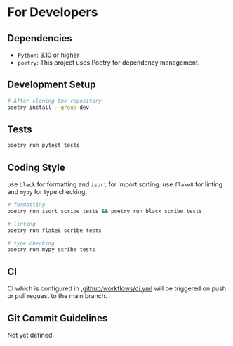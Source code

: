 # For Developers

## Dependencies

- `Python`: 3.10 or higher
- `poetry`: This project uses Poetry for dependency management.

## Development Setup

```bash
# After cloning the repository
poetry install --group dev
```

## Tests

```bash
poetry run pytest tests
```

## Coding Style

use `black` for formatting and `isort` for import sorting.
use `flake8` for linting and `mypy` for type checking.

```bash
# formatting
poetry run isort scribe tests && poetry run black scribe tests

# linting
poetry run flake8 scribe tests

# type checking
poetry run mypy scribe tests
```

## CI

CI which is configured in [.github/workflows/ci.yml](https://github.com/Seika139/scribe/actions/workflows/ci.yml) will be triggered on push or pull request to the main branch.

## Git Commit Guidelines

Not yet defined.
